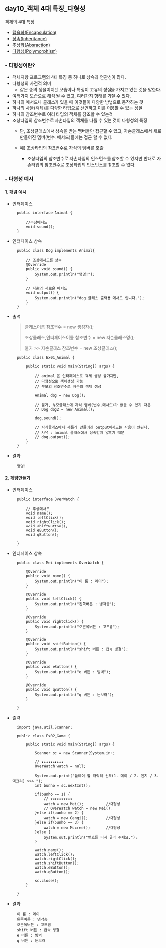 ## day10_객체 4대 특징_다형성

객체의 4대 특징
- [캡슐화(Encapsulation)](https://github.com/hyeah0/SmartWeb_Contents_WebApplication_developer_class/blob/main/1_Java/day8_%EA%B0%9D%EC%B2%B4_5_1.%EC%BA%A1%EC%8A%90%ED%99%94.md)
- [상속(Inheritance)](https://github.com/hyeah0/SmartWeb_Contents_WebApplication_developer_class/blob/main/1_Java/day8_%EA%B0%9D%EC%B2%B4_5_2.%EC%83%81%EC%86%8D.md)
- [추상화(Absraction)](https://github.com/hyeah0/SmartWeb_Contents_WebApplication_developer_class/blob/main/1_Java/day9_%EA%B0%9D%EC%B2%B4_5_3_%EC%B6%94%EC%83%81%ED%99%94(%EC%B6%94%EC%83%81%ED%81%B4%EB%9E%98%EC%8A%A4%2C%EB%A9%94%EC%84%9C%EB%93%9C).md)
- [다형성(Polymorphism)](https://github.com/hyeah0/SmartWeb_Contents_WebApplication_developer_class/blob/main/1_Java/day10_%EA%B0%9D%EC%B2%B4_5_4_%EB%8B%A4%ED%98%95%EC%84%B1(%EC%9D%B8%ED%84%B0%ED%8E%98%EC%9D%B4%EC%8A%A4).md)

### - 다형성이란? 
- 객체지향 프로그램의 4대 특징 중 하나로 상속과 연관성이 많다.
- 다형성의 사전적 의미 
    - 같은 종의 생물이지만 모습이나 특징이 고유의 성질을 가지고 있는 것을 말한다.
- 여러가지 모습으로 해석 될 수 있고, 여러가지 형태를 가질 수 있다.
- 하나의 메서드나 클래스가 있을 때 이것들이 다양한 방법으로 동작하는 것
- 하나의 사물(객체)를 다양한 타입으로 선언하고 이를 이용할 수 있는 성질
- 하나의 참조변수로 여러 타입의 객체를 참조할 수 있는것
- 조상타입의 참조변수로 자손타입의 객체를 다룰 수 있는 것이 다형성의 특징
    - 단, 조상클래스에서 상속을 받는 멤버들만 접근할 수 있고, 자손클래스에서 새로 만들어진 멤버(변수, 메서드)들에는 접근 할 수 없다.

  - 예) 조상타입의 참조변수로 자식의 멤버를 호출
    - 조상타입의 참조변수로 자손타입의 인스턴스를 참조할 수 있지만 반대로 자손타입의 참조변수로 조상타입의 인스턴스를 참조할 수 없다.

### - 다형성 예시
#### 1. 개념 예시
- 인터페이스

        public interface Animal {
            
            //추상메서드
            void sound();
        }

- 인터페이스 상속

        public class Dog implements Animal{

            // 조상메서드를 상속
            @Override
            public void sound() {
                System.out.println("멍멍!");
            }
            
            // 자손의 새로운 메서드
            void output() {
                System.out.println("dog 클래스 출력용 메서드 입니다.");
            }
        }

- 출력
    > 클래스이름 참조변수 = new 생성자();
    >
    > 조상클래스,인터페이스이름 참조변수 = new 자손클래스명();
    >
    > 불가 >> 자손클래스 참조변수 = new 조상클래스(); 


        public class Ex01_Animal {

            public static void main(String[] args) {
               
                // animal 은 인터페이스로 객체 생성 불가지만,
                // 다형성으로 객체생성 가능
                // 부모의 참조변수로 자손의 객체 생성

                Animal dog = new Dog();
                
                // 불가, 부모클래스에 자식 멤버(변수,메서드)가 없을 수 있기 때문
                // Dog dog2 = new Animal();
                
                dog.sound();
                
                // 자식클래스에서 새롭게 만들어진 output메서드는 사용이 안된다.
                // 사유 : animal 클래스에서 상속받지 않았기 때문
                // dog.output();   
            }
        }

- 결과

        멍멍!

#### 2. 게임만들기
- 인터페이스

        public interface OverWatch {

            // 추상메서드
            void name();
            void leftClick();
            void rightClick();
            void shiftButton();
            void eButton();
            void qButton();
            
        }

- 인터페이스 상속 

        public class Mei implements OverWatch {

            @Override
            public void name() {
                System.out.println("이 름 : 메이");
            }

            @Override
            public void leftClick() {
                System.out.println("왼쪽버튼 : 냉각총");
            }

            @Override
            public void rightClick() {
                System.out.println("오른쪽버튼 : 고드름");
            }

            @Override
            public void shiftButton() {
                System.out.println("shift 버튼 : 급속 빙결");
            }

            @Override
            public void eButton() {
                System.out.println("e 버튼 : 빙벽");
            }

            @Override
            public void qButton() {
                System.out.println("q 버튼 : 눈보라");
            }

        }

- 출력

        import java.util.Scanner;

        public class Ex02_Game {

            public static void main(String[] args) {

                Scanner sc = new Scanner(System.in);
                
                // ★★★★★★★★★★
                OverWatch watch = null;
            
                System.out.print("플레이 할 캐릭터 선택(1. 메이 / 2. 겐지 / 3.맥크리) >>> ");
                int bunho = sc.nextInt();
                
                if(bunho == 1) {
                    // ★★★★★★★★★★
                    watch = new Mei();			//다형성
                    // OverWatch watch = new Mei();
                }else if(bunho == 2) {
                    watch = new Gengi();		//다형성
                }else if(bunho == 3) {
                    watch = new Mccree();		//다형성
                }else {
                    System.out.println("번호를 다시 골라 주세요.");
                }
                
                watch.name();
                watch.leftClick(); 
                watch.rightClick();
                watch.shiftButton();
                watch.eButton();
                watch.qButton();
                
                sc.close();
            }

        }   

- 결과

        이 름 : 메이         
        왼쪽버튼 : 냉각총
        오른쪽버튼 : 고드름
        shift 버튼 : 급속 빙결
        e 버튼 : 빙벽
        q 버튼 : 눈보라